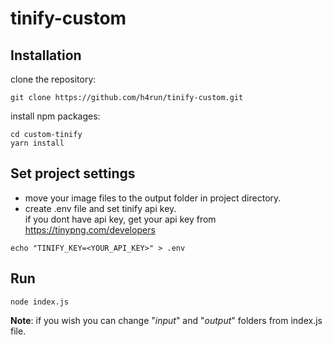 # tinify-custom

## Installation
clone the repository:
```
git clone https://github.com/h4run/tinify-custom.git
```

install npm packages:
```
cd custom-tinify
yarn install
```

## Set project settings
- move your image files to the output folder in project directory.  
- create .env file and set tinify api key.  
if you dont have api key, get your api key from https://tinypng.com/developers
```
echo "TINIFY_KEY=<YOUR_API_KEY>" > .env
```
## Run
```
node index.js
```

**Note**: if you wish you can change "*input*" and "*output*" folders from index.js file.

